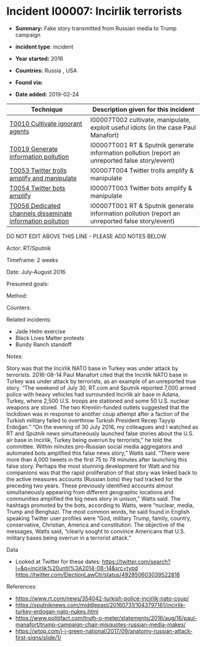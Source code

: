 # Incident I00007: Incirlik terrorists

* **Summary:** Fake story transmitted from Russian media to Trump campaign

* **incident type**: incident

* **Year started:** 2016

* **Countries:** Russia , USA

* **Found via:** 

* **Date added:** 2019-02-24
 

| Technique | Description given for this incident |
| --------- | ------------------------- |
| [T0010 Cultivate ignorant agents](../techniques/T0010.md) | I00007T002 cultivate, manipulate, exploit useful idiots (in the case Paul Manafort) |
| [T0019 Generate information pollution](../techniques/T0019.md) | I00007T001 RT & Sputnik generate information pollution (report an unreported false story/event) |
| [T0053 Twitter trolls amplify and manipulate](../techniques/T0053.md) | I00007T004 Twitter trolls amplify & manipulate |
| [T0054 Twitter bots amplify](../techniques/T0054.md) | I00007T003 Twitter bots amplify & manipulate |
| [T0056 Dedicated channels disseminate information pollution](../techniques/T0056.md) | I00007T001 RT & Sputnik generate information pollution (report an unreported false story/event) |


DO NOT EDIT ABOVE THIS LINE - PLEASE ADD NOTES BELOW

Actor: RT/Sputnik

Timeframe: 2 weeks

Date: July-August 2016

Presumed goals: 

Method: 

Counters: 

Related incidents:  

* Jade Helm exercise
* Black Lives Matter protests
* Bundy Ranch standoff

Notes:

Story was that the Incirlik NATO base in Turkey was under attack by terrorists. 
2016-08-14 Paul Manafort cited that the Incirlik NATO base in Turkey was under attack by terrorists, as an example of an unreported true story. 
“The weekend of July 30, RT.com and Sputnik reported 7,000 armed police with heavy vehicles had surrounded Incirlik air base in Adana, Turkey, where 2,500 U.S. troops are stationed and some 50 U.S. nuclear weapons are stored. The two Kremlin-funded outlets suggested that the lockdown was in response to another coup attempt after a faction of the Turkish military failed to overthrow Turkish President Recep Tayyip Erdoğan.”
“On the evening of 30 July 2016, my colleagues and I watched as RT and Sputnik news simultaneously launched false stories about the U.S. air base in Incirlik, Turkey being overrun by terrorists,” he told the committee. Within minutes pro-Russian social media aggregators and automated bots amplified this false news story,” Watts said. “There were more than 4,000 tweets in the first 75 to 78 minutes after launching this false story. Perhaps the most stunning development for Watt and his companions was that the rapid proliferation of that story was linked back to the active measures accounts (Russian bots) they had tracked for the preceding two years. These previously identified accounts almost simultaneously appearing from different geographic locations and communities amplified the big news story in unison,” Watts said. The hashtags promoted by the bots, according to Watts, were “nuclear, media, Trump and Benghazi. The most common words, he said found in English speaking Twitter user profiles were “God, military Trump, family, country, conservative, Christian, America and constitution. The objective of the messages, Watts said, “clearly sought to convince Americans that U.S. military bases being overrun in a terrorist attack.”

Data

* Looked at Twitter for these dates: https://twitter.com/search?l=&q=incirlik%20until%3A2014-08-14&src=typd
https://twitter.com/ElectionLawCtr/status/492850603039522816


References: 
* https://www.rt.com/news/354042-turkish-police-incirlik-nato-coup/
* https://sputniknews.com/middleeast/20160731/1043797161/incirlik-turkey-erdogan-nato-nukes.html
* https://www.politifact.com/truth-o-meter/statements/2016/aug/16/paul-manafort/trump-campaign-chair-misquotes-russian-media-makes/
* https://wtop.com/j-j-green-national/2017/09/anatomy-russian-attack-first-signs/slide/1/ 
